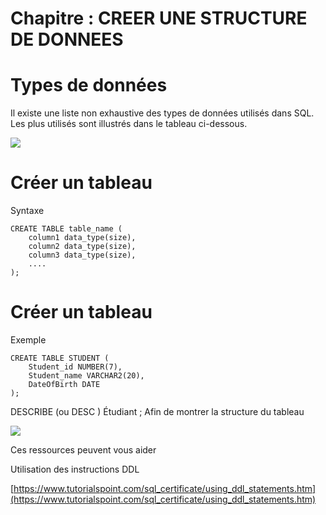 # Chapitre : CREER UNE STRUCTURE DE DONNEES


# Types de données

Il existe une liste non exhaustive des types de données utilisés dans SQL. Les plus utilisés sont illustrés dans le tableau ci-dessous.

![](https://i.imgur.com/qbXIXIR.png)

# Créer un tableau

Syntaxe

```
CREATE TABLE table_name (
	column1 data_type(size),
	column2 data_type(size),
	column3 data_type(size),
	....
);
```

# Créer un tableau

Exemple

```
CREATE TABLE STUDENT (
	Student_id NUMBER(7),
	Student_name VARCHAR2(20),
	DateOfBirth DATE
);
```

DESCRIBE (ou DESC ) Étudiant ; Afin de montrer la structure du tableau

![](https://i.imgur.com/icItAcT.png)

Ces ressources peuvent vous aider

Utilisation des instructions DDL

[https://www.tutorialspoint.com/sql_certificate/using_ddl_statements.htm](https://www.tutorialspoint.com/sql_certificate/using_ddl_statements.htm)
